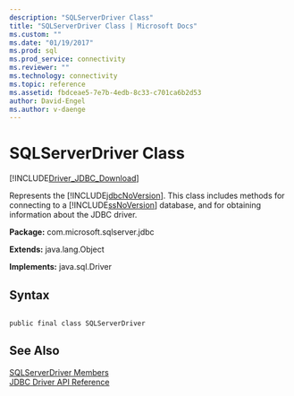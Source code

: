 ```yaml
---
description: "SQLServerDriver Class"
title: "SQLServerDriver Class | Microsoft Docs"
ms.custom: ""
ms.date: "01/19/2017"
ms.prod: sql
ms.prod_service: connectivity
ms.reviewer: ""
ms.technology: connectivity
ms.topic: reference
ms.assetid: fbdceae5-7e7b-4edb-8c33-c701ca6b2d53
author: David-Engel
ms.author: v-daenge
---
```

# SQLServerDriver Class
[!INCLUDE[Driver_JDBC_Download](../../../includes/driver_jdbc_download.md)]

  Represents the [!INCLUDE[jdbcNoVersion](../../../includes/jdbcnoversion_md.md)]. This class includes methods for connecting to a [!INCLUDE[ssNoVersion](../../../includes/ssnoversion-md.md)] database, and for obtaining information about the JDBC driver.  
  
 **Package:** com.microsoft.sqlserver.jdbc  
  
 **Extends:** java.lang.Object  
  
 **Implements:** java.sql.Driver  
  
## Syntax  
  
```  
  
public final class SQLServerDriver  
```  
  
## See Also  
 [SQLServerDriver Members](../../../connect/jdbc/reference/sqlserverdriver-members.md)   
 [JDBC Driver API Reference](../../../connect/jdbc/reference/jdbc-driver-api-reference.md)  
  
  
